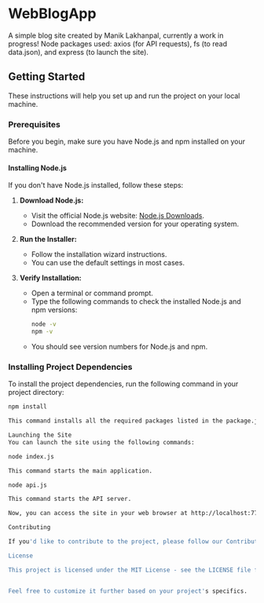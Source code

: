 # WebBlogApp

A simple blog site created by Manik Lakhanpal, currently a work in progress! Node packages used: axios (for API requests), fs (to read data.json), and express (to launch the site).

## Getting Started

These instructions will help you set up and run the project on your local machine.

### Prerequisites

Before you begin, make sure you have Node.js and npm installed on your machine.

#### Installing Node.js

If you don't have Node.js installed, follow these steps:

1. **Download Node.js:**
   - Visit the official Node.js website: [Node.js Downloads](https://nodejs.org/).
   - Download the recommended version for your operating system.

2. **Run the Installer:**
   - Follow the installation wizard instructions.
   - You can use the default settings in most cases.

3. **Verify Installation:**
   - Open a terminal or command prompt.
   - Type the following commands to check the installed Node.js and npm versions:
     ```bash
     node -v
     npm -v
     ```
   - You should see version numbers for Node.js and npm.

### Installing Project Dependencies

To install the project dependencies, run the following command in your project directory:

```bash
npm install

This command installs all the required packages listed in the package.json file.

Launching the Site
You can launch the site using the following commands:

node index.js

This command starts the main application.

node api.js

This command starts the API server.

Now, you can access the site in your web browser at http://localhost:7777.

Contributing

If you'd like to contribute to the project, please follow our Contributing Guidelines.

License

This project is licensed under the MIT License - see the LICENSE file for details.


Feel free to customize it further based on your project's specifics.
